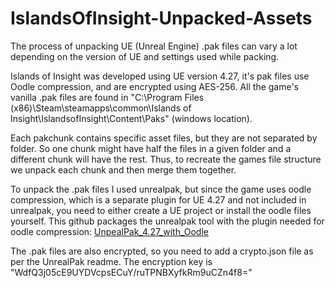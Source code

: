 # IslandsOfInsight-Unpacked-Assets
The process of unpacking UE (Unreal Engine) .pak files can vary a lot depending on the version of UE and settings used while packing.

Islands of Insight was developed using UE version 4.27, it's pak files use Oodle compression, and are encrypted using AES-256.
All the game's vanilla .pak files are found in "C:\Program Files (x86)\Steam\steamapps\common\Islands of Insight\IslandsofInsight\Content\Paks" (windows location).

Each pakchunk contains specific asset files, but they are not separated by folder. So one chunk might have half the files in a given folder and a different chunk will have the rest.
Thus, to recreate the games file structure we unpack each chunk and then merge them together.

To unpack the .pak files I used unrealpak, but since the game uses oodle compression, which is a separate plugin for UE 4.27 and not included in unrealpak, you need to either create a UE project or install the oodle files yourself.
This github packages the unrealpak tool with the plugin needed for oodle compression: [UnpealPak_4.27_with_Oodle](https://github.com/Punpude/UnrealPakTool/tree/UnrealPak_4.27_with_Oodle)

The .pak files are also encrypted, so you need to add a crypto.json file as per the UnrealPak readme. The encryption key is "WdfQ3j05cE9UYDVcpsECuY/ruTPNBXyfkRm9uCZn4f8="
